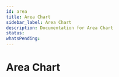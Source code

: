 ```yaml
---
id: area
title: Area Chart
sidebar_label: Area Chart
description: Documentation for Area Chart
status: 
whatsPending: 
---
```


# Area Chart

